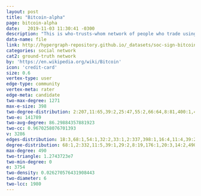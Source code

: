 ```yaml
---
layout: post
title: "Bitcoin-alpha"
page: bitcoin-alpha
date:   2019-11-03 11:30:41 -0300
description: "This is who-trusts-whom network of people who trade using Bitcoin on a platform called Bitcoin Alpha. Since Bitcoin users are anonymous, there is a need to maintain a record of users' reputation to prevent transactions with fraudulent and risky users. Members of Bitcoin Alpha rate other members in a scale of -10 (total distrust) to +10 (total trust) in steps of 1. This is the first explicit weighted signed directed network available for research."
data-name: file
link: http://hypergraph-repository.github.io/_datasets/soc-sign-bitcoin-alpha.csv.hgf
categories: social network
cat2: ground-truth network
by: 'https://en.wikipedia.org/wiki/Bitcoin'
icon: 'credit-card'
size: 0.6
vertex-type: user
edge-type: community
vertex-meta: rater
edge-meta: candidate
two-max-degree: 1271
max-e-size: 398
two-degree-distribution: 2:207,11:65,39:2,25:47,55:2,66:64,8:81,400:1,435:1,176:165,31:60,14:27,407:1,70:1,33:1,52:1,403:4,406:1,18:53,165:3,282:1,166:2,26:2,397:364,187:1,35:34,65:2,64:3,17:50,4:129,168:2,13:15,117:114,67:68,93:91,94:2,1:339,54:53,32:34,50:46,190:1,40:2,214:1,171:1,188:1,441:1,128:1,43:42,7:69,9:46,0:21,178:1,179:2,3:163,401:3,404:1,847:1,118:2,38:72,36:1,12:50,167:2,398:8,16:1,169:1,399:7,196:1,456:1,10:38,162:129,186:1,19:58,51:3,22:23,6:50,429:1,24:24,191:1,177:4,277:1,53:51,28:28,5:88,163:11,63:58,405:2,1271:1,56:1,508:1,164:7,15:63
two-e: 141789
two-avg-degree: 86.29884357881923
two-cc: 0.9670258076701393
v: 3286
edges-distribution: 18:3,68:1,54:1,32:2,33:1,2:337,398:1,16:4,11:4,39:2,7:8,9:10,25:1,55:1,10:5,26:2,29:1,19:3,64:1,51:1,8:10,6:18,44:1,4:54,177:1,3:105,5:32,118:1,20:3,23:1,163:1,13:4,14:1,67:1,36:1,94:1,15:2,12:6,1:3122
degree-distribution: 68:1,2:332,11:5,39:1,29:2,8:19,176:1,20:3,14:2,490:1,52:1,18:1,26:1,130:1,17:1,4:50,13:1,99:1,115:1,30:1,1:2649,82:1,7:13,9:17,34:1,3:106,61:12,12:3,98:1,16:3,21:1,10:4,162:1,19:3,22:2,6:16,24:1,116:1,28:2,5:25,23:1,56:1,41:1,15:6
max-degree: 490
two-triangle: 1.2743723e7
two-min-degree: 0
e: 3754
two-density: 0.026270576431908443
two-diameter: 6
two-lcc: 1980
---
```

